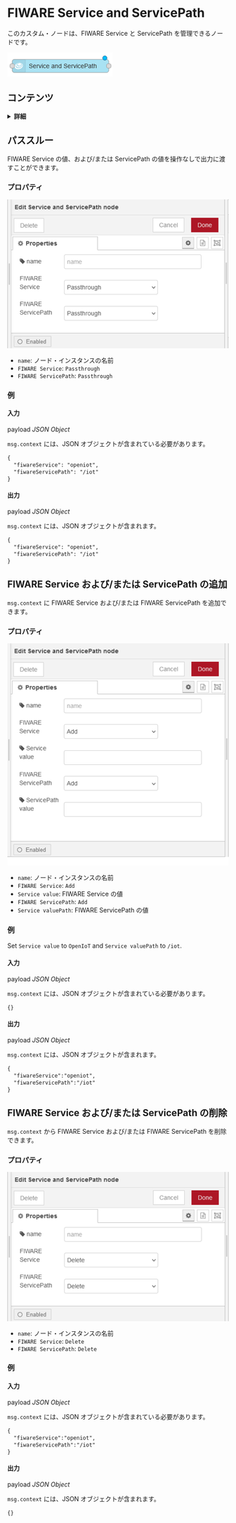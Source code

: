 # FIWARE Service and ServicePath

このカスタム・ノードは、FIWARE Service と ServicePath を管理できるノードです。

![](https://raw.githubusercontent.com/lets-fiware/node-red-contrib-letsfiware-NGSI/gh-pages/images/service-and-servicepath/service-and-servicepath-01.png)

## コンテンツ

<details>
<summary><strong>詳細</strong></summary>

-   [パススルー](#passthrough)
-   [FIWARE Service および/または ServicePath の追加](#add-fiware-service-and-or-servicepath)
-   [FIWARE Service および/または ServicePath の削除](#delete-fiware-service-and-or-servicepath)

</details>

<a name="passthrough"></a>

## パススルー

FIWARE Service の値、および/または ServicePath の値を操作なしで出力に渡すことができます。

### プロパティ

![](https://raw.githubusercontent.com/lets-fiware/node-red-contrib-letsfiware-NGSI/gh-pages/images/service-and-servicepath/service-and-servicepath-02.png)

-   `name`: ノード・インスタンスの名前
-   `FIWARE Service`: `Passthrough`
-   `FIWARE ServicePath`: `Passthrough`

### 例

#### 入力

payload *JSON Object*

`msg.context` には、JSON オブジェクトが含まれている必要があります。

```
{
  "fiwareService": "openiot",
  "fiwareServicePath": "/iot"
}
```

#### 出力

payload *JSON Object*

`msg.context` には、JSON オブジェクトが含まれます。

```
{
  "fiwareService": "openiot",
  "fiwareServicePath": "/iot"
}
```

<a name="add-fiware-service-and-or-servicepath"></a>

## FIWARE Service および/または ServicePath の追加

`msg.context` に FIWARE Service および/または FIWARE ServicePath を追加できます。

### プロパティ

![](https://raw.githubusercontent.com/lets-fiware/node-red-contrib-letsfiware-NGSI/gh-pages/images/service-and-servicepath/service-and-servicepath-03.png)

-   `name`: ノード・インスタンスの名前
-   `FIWARE Service`: `Add`
-   `Service value`: FIWARE Service の値
-   `FIWARE ServicePath`: `Add`
-   `Service valuePath`: FIWARE ServicePath の値

### 例

Set `Service value` to `OpenIoT` and `Service valuePath` to `/iot`.

#### 入力

payload *JSON Object*

`msg.context` には、JSON オブジェクトが含まれている必要があります。

```
{}
```

#### 出力

payload *JSON Object*

`msg.context` には、JSON オブジェクトが含まれます。

```
{
  "fiwareService":"openiot",
  "fiwareServicePath":"/iot"
}
```

<a name="delete-fiware-service-and-or-servicepath"></a>

## FIWARE Service および/または ServicePath の削除

`msg.context` から FIWARE Service および/または FIWARE ServicePath を削除できます。

### プロパティ

![](https://raw.githubusercontent.com/lets-fiware/node-red-contrib-letsfiware-NGSI/gh-pages/images/service-and-servicepath/service-and-servicepath-04.png)

-   `name`: ノード・インスタンスの名前
-   `FIWARE Service`: `Delete`
-   `FIWARE ServicePath`: `Delete`

### 例

#### 入力

payload *JSON Object*

`msg.context` には、JSON オブジェクトが含まれている必要があります。

```
{
  "fiwareService":"openiot",
  "fiwareServicePath":"/iot"
}
```

#### 出力

payload *JSON Object*

`msg.context` には、JSON オブジェクトが含まれます。

```
{}
```
